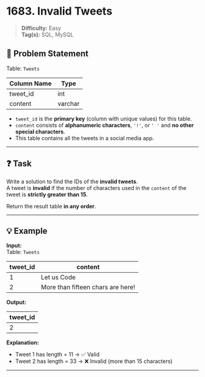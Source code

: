 # 1683. Invalid Tweets

> **Difficulty:** Easy  
> **Tag(s):** SQL, MySQL

## 🧩 Problem Statement

Table: `Tweets`

| Column Name | Type    |
| ----------- | ------- |
| tweet_id    | int     |
| content     | varchar |

- `tweet_id` is the **primary key** (column with unique values) for this table.
- `content` consists of **alphanumeric characters**, `'!'`, or `' '` and **no other special characters**.
- This table contains all the tweets in a social media app.

---

## ❓ Task

Write a solution to find the IDs of the **invalid tweets**.  
A tweet is **invalid** if the number of characters used in the `content` of the tweet is **strictly greater than 15**.

Return the result table **in any order**.

---

## 💡 Example

**Input:**  
Table: `Tweets`

| tweet_id | content                           |
| -------- | --------------------------------- |
| 1        | Let us Code                       |
| 2        | More than fifteen chars are here! |

**Output:**

| tweet_id |
| -------- |
| 2        |

**Explanation:**

- Tweet 1 has length = 11 → ✅ Valid
- Tweet 2 has length = 33 → ❌ Invalid (more than 15 characters)

---
